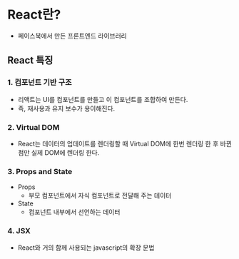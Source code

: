 # React란?
- 페이스북에서 만든 프론트엔드 라이브러리

## React 특징
### 1. 컴포넌트 기반 구조
- 리액트는 UI를 컴포넌트를 만들고 이 컴포넌트를 조합하여 만든다.
- 즉, 재사용과 유지 보수가 용이해진다.
### 2. Virtual DOM
- React는 데이터의 업데이트를 렌더링할 때 Virtual DOM에 한번 렌더링 한 후 바뀐점만 실제 DOM에 렌더링 한다.
### 3. Props and State
- Props
  - 부모 컴포넌트에서 자식 컴포넌트로 전달해 주는 데이터
- State
  - 컴포넌트 내부에서 선언하는 데이터
### 4. JSX
- React와 거의 함께 사용되는 javascript의 확장 문법
